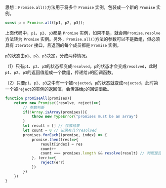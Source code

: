 思想：`Promise.all()`方法用于将多个 `Promise` 实例，包装成一个新的 `Promise` 实例。

```javascript
const p = Promise.all([p1, p2, p3]);
```

上面代码中，`p1`、`p2`、`p3`都是 `Promise` 实例，如果不是，就会用`Promise.resolve`方法转为 `Promise` 实例。另外，`Promise.all()`方法的参数可以不是数组，但必须具有 `Iterator` 接口，且返回的每个成员都是 `Promise` 实例。

`p`的状态由`p1`、`p2`、`p3`决定，分成两种情况。

（1）只有`p1`、`p2`、`p3`的状态都变成`resolved`，`p`的状态才会变成`resolved`，此时`p1`、`p2`、`p3`的返回值组成一个数组，传递给`p`的回调函数。

（2）只要`p1`、`p2`、`p3`之中有一个被`rejected`，`p`的状态就变成`rejected`，此时第一个被`reject`的实例的返回值，会传递给`p`的回调函数。

```javascript
function promiseAll(promises){
    return new Promise((resolve, reject)=>{
        // 参数判断
        if(!Array.isArray(promises)){
            throw new TypeError("promises must be an array")
        }
        let result = [] // 存放结果
        let count = 0 // 记录有几个resolved
        promises.forEach((promise, index) => {
            promise.then((res)=>{
                result[index] = res
                count++
                count === promises.length && resolve(result) // 判断是否已经完成
            }, (err)=>{
                reject(err)
            })
        })
    })
}

```

